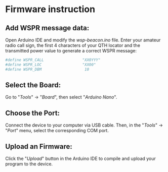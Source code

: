 # Firmware instruction

## Add WSPR message data:
Open Arduino IDE and modify the _wsp-beacon.ino_ file. Enter your amateur radio call sign, the first 4 characters of your QTH locator and the transmitted power value to generate a correct WSPR message:
```sh
#define WSPR_CALL                 "XX0YYY"
#define WSPR_LOC                  "XX00"
#define WSPR_DBM                   10
```

## Select the Board:
Go to "_Tools_" -> "_Board_", then select  "_Arduino Nano_".

## Choose the Port:
Connect the device to your computer via USB cable. Then, in the "_Tools_" -> "_Port_" menu, select the corresponding COM port.

## Upload an Firmware:
Click the "_Upload_" button in the Arduino IDE to compile and upload your program to the device.